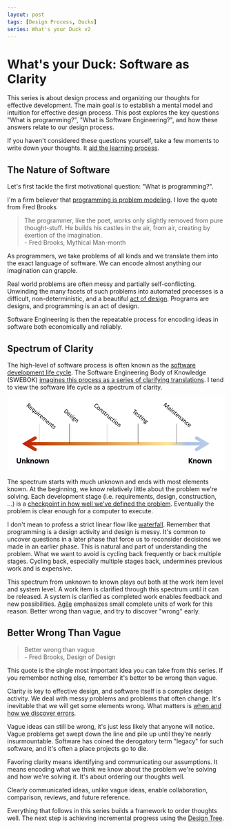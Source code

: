 ```yaml
---
layout: post
tags: [Design Process, Ducks]
series: What's your Duck v2
---
```


# What's your Duck: Software as Clarity

This series is about design process and organizing our thoughts for effective development. The main goal is to establish a mental model and intuition for effective design process. This post explores the key questions "What is programming?", "What is Software Engineering?", and how these answers relate to our design process.

If you haven't considered these questions yourself, take a few moments to write down your thoughts. It [aid the learning process](../../_posts/2022-03-07-Small-Teaching-Review.md#predicting).

## The Nature of Software 

Let's first tackle the first motivational question: "What is programming?".

I'm a firm believer that [programming is problem modeling](../../_posts/2022-02-18-Programming-is-Problem-Modeling.md). I love the quote from Fred Brooks

> The programmer, like the poet, works only slightly removed from pure thought-stuff. He builds his castles in the air, from air, creating by exertion of the imagination.  
> \- Fred Brooks, Mythical Man-month

As programmers, we take problems of all kinds and we translate them into the exact language of software. We can encode almost anything our imagination can grapple.

Real world problems are often messy and partially self-conflicting. Unwinding the many facets of such problems into automated processes is a difficult, non-deterministic, and a beautiful [act of design](https://www.developerdotstar.com/mag/articles/reeves_design.html). Programs are designs, and programming is an act of design. 

Software Engineering is then the repeatable process for encoding ideas in software both economically and reliably.

## Spectrum of Clarity

The high-level of software process is often known as the [software development life cycle](https://en.wikipedia.org/wiki/Systems_development_life_cycle). The Software Engineering Body of Knowledge (SWEBOK) [imagines this process as a series of clarifying translations](../../_posts/2021-08-13-Swebok-transform-view.md). I tend to view the software life cycle as a spectrum of clarity.

![Spectrum of clarity](../../post-media/Whats-your-duck/spectrum.png)

The spectrum starts with much unknown and ends with most elements known. At the beginning, we know relatively little about the problem we're solving. Each development stage (i.e. requirements, design, construction, ...) is a [checkpoint in how well we've defined the problem](../../_posts/2022-02-18-Programming-is-Problem-Modeling.md#increment-to-good-enough). Eventually the problem is clear enough for a computer to execute.

I don't mean to profess a strict linear flow like [waterfall](https://en.wikipedia.org/wiki/Waterfall_model). Remember that programming is a design activity and design is messy. It's common to uncover questions in a later phase that force us to reconsider decisions we made in an earlier phase. This is natural and part of understanding the problem. What we want to avoid is cycling back frequently or back multiple stages. Cycling back, especially multiple stages back, undermines previous work and is expensive. 

This spectrum from unknown to known plays out both at the work item level and system level. A work item is clarified through this spectrum until it can be released. A system is clarified as completed work enables feedback and new possibilities. [Agile](https://en.wikipedia.org/wiki/Agile_software_development) emphasizes small complete units of work for this reason. Better wrong than vague, and try to discover "wrong" early.

## Better Wrong Than Vague

> Better wrong than vague  
> \- Fred Brooks, Design of Design

This quote is the single most important idea you can take from this series. If you remember nothing else, remember it's better to be wrong than vague.

Clarity is key to effective design, and software itself is a complex design activity. We deal with messy problems and problems that often change. It's inevitable that we will get some elements wrong. What matters is [when and how we discover errors](https://stevemcconnell.com/articles/an-ounce-of-prevention/).

Vague ideas can still be wrong, it's just less likely that anyone will notice. Vague problems get swept down the line and pile up until they're nearly insurmountable. Software has coined the derogatory term "legacy" for such software, and it's often a place projects go to die.

Favoring clarity means identifying and communicating our assumptions. It means encoding what we think we know about the problem we're solving and how we're solving it. It's about ordering our thoughts well.

Clearly communicated ideas, unlike vague ideas, enable collaboration, comparison, reviews, and future reference.

Everything that follows in this series builds a framework to order thoughts well. The next step is achieving incremental progress using the [Design Tree](./2022-06-16-2-Design-Tree-and-Incremental-Progress.md).




